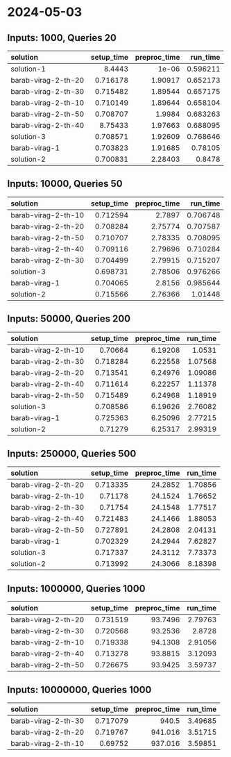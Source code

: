 # 2024-05-03

## Inputs: 1000, Queries 20

| solution            |   setup_time |   preproc_time |   run_time |
|:--------------------|-------------:|---------------:|-----------:|
| solution-1          |     8.4443   |        1e-06   |   0.596211 |
| barab-virag-2-th-20 |     0.716178 |        1.90917 |   0.652173 |
| barab-virag-2-th-30 |     0.715482 |        1.89544 |   0.657175 |
| barab-virag-2-th-10 |     0.710149 |        1.89644 |   0.658104 |
| barab-virag-2-th-50 |     0.708707 |        1.9984  |   0.683263 |
| barab-virag-2-th-40 |     8.75433  |        1.97663 |   0.688095 |
| solution-3          |     0.708571 |        1.92609 |   0.768646 |
| barab-virag-1       |     0.703823 |        1.91685 |   0.78105  |
| solution-2          |     0.700831 |        2.28403 |   0.8478   |

## Inputs: 10000, Queries 50

| solution            |   setup_time |   preproc_time |   run_time |
|:--------------------|-------------:|---------------:|-----------:|
| barab-virag-2-th-10 |     0.712594 |        2.7897  |   0.706748 |
| barab-virag-2-th-20 |     0.708284 |        2.75774 |   0.707587 |
| barab-virag-2-th-50 |     0.710707 |        2.78335 |   0.708095 |
| barab-virag-2-th-40 |     0.709116 |        2.79696 |   0.710284 |
| barab-virag-2-th-30 |     0.704499 |        2.79915 |   0.715207 |
| solution-3          |     0.698731 |        2.78506 |   0.976266 |
| barab-virag-1       |     0.704065 |        2.8156  |   0.985644 |
| solution-2          |     0.715566 |        2.76366 |   1.01448  |

## Inputs: 50000, Queries 200

| solution            |   setup_time |   preproc_time |   run_time |
|:--------------------|-------------:|---------------:|-----------:|
| barab-virag-2-th-10 |     0.70664  |        6.19208 |    1.0531  |
| barab-virag-2-th-30 |     0.718284 |        6.22558 |    1.07568 |
| barab-virag-2-th-20 |     0.713541 |        6.24976 |    1.09086 |
| barab-virag-2-th-40 |     0.711614 |        6.22257 |    1.11378 |
| barab-virag-2-th-50 |     0.715489 |        6.24968 |    1.18919 |
| solution-3          |     0.708586 |        6.19626 |    2.76082 |
| barab-virag-1       |     0.725363 |        6.25096 |    2.77215 |
| solution-2          |     0.71279  |        6.25317 |    2.99319 |

## Inputs: 250000, Queries 500

| solution            |   setup_time |   preproc_time |   run_time |
|:--------------------|-------------:|---------------:|-----------:|
| barab-virag-2-th-20 |     0.713335 |        24.2852 |    1.70856 |
| barab-virag-2-th-10 |     0.71178  |        24.1524 |    1.76652 |
| barab-virag-2-th-30 |     0.71754  |        24.1548 |    1.77517 |
| barab-virag-2-th-40 |     0.721483 |        24.1466 |    1.88053 |
| barab-virag-2-th-50 |     0.727891 |        24.2808 |    2.04131 |
| barab-virag-1       |     0.702329 |        24.2944 |    7.62827 |
| solution-3          |     0.717337 |        24.3112 |    7.73373 |
| solution-2          |     0.713992 |        24.3066 |    8.18398 |

## Inputs: 1000000, Queries 1000

| solution            |   setup_time |   preproc_time |   run_time |
|:--------------------|-------------:|---------------:|-----------:|
| barab-virag-2-th-20 |     0.731519 |        93.7496 |    2.79763 |
| barab-virag-2-th-30 |     0.720568 |        93.2536 |    2.8728  |
| barab-virag-2-th-10 |     0.719338 |        94.1308 |    2.91056 |
| barab-virag-2-th-40 |     0.713278 |        93.8815 |    3.12093 |
| barab-virag-2-th-50 |     0.726675 |        93.9425 |    3.59737 |

## Inputs: 10000000, Queries 1000

| solution            |   setup_time |   preproc_time |   run_time |
|:--------------------|-------------:|---------------:|-----------:|
| barab-virag-2-th-30 |     0.717079 |        940.5   |    3.49685 |
| barab-virag-2-th-20 |     0.719767 |        941.016 |    3.51715 |
| barab-virag-2-th-10 |     0.69752  |        937.016 |    3.59851 |